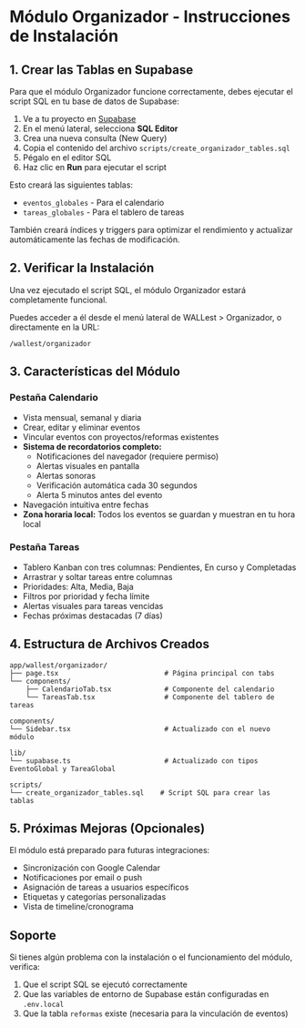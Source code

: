 # Módulo Organizador - Instrucciones de Instalación

## 1. Crear las Tablas en Supabase

Para que el módulo Organizador funcione correctamente, debes ejecutar el script SQL en tu base de datos de Supabase:

1. Ve a tu proyecto en [Supabase](https://app.supabase.com)
2. En el menú lateral, selecciona **SQL Editor**
3. Crea una nueva consulta (New Query)
4. Copia el contenido del archivo `scripts/create_organizador_tables.sql`
5. Pégalo en el editor SQL
6. Haz clic en **Run** para ejecutar el script

Esto creará las siguientes tablas:
- `eventos_globales` - Para el calendario
- `tareas_globales` - Para el tablero de tareas

También creará índices y triggers para optimizar el rendimiento y actualizar automáticamente las fechas de modificación.

## 2. Verificar la Instalación

Una vez ejecutado el script SQL, el módulo Organizador estará completamente funcional.

Puedes acceder a él desde el menú lateral de WALLest > Organizador, o directamente en la URL:
```
/wallest/organizador
```

## 3. Características del Módulo

### Pestaña Calendario
- Vista mensual, semanal y diaria
- Crear, editar y eliminar eventos
- Vincular eventos con proyectos/reformas existentes
- **Sistema de recordatorios completo:**
  - Notificaciones del navegador (requiere permiso)
  - Alertas visuales en pantalla
  - Alertas sonoras
  - Verificación automática cada 30 segundos
  - Alerta 5 minutos antes del evento
- Navegación intuitiva entre fechas
- **Zona horaria local:** Todos los eventos se guardan y muestran en tu hora local

### Pestaña Tareas
- Tablero Kanban con tres columnas: Pendientes, En curso y Completadas
- Arrastrar y soltar tareas entre columnas
- Prioridades: Alta, Media, Baja
- Filtros por prioridad y fecha límite
- Alertas visuales para tareas vencidas
- Fechas próximas destacadas (7 días)

## 4. Estructura de Archivos Creados

```
app/wallest/organizador/
├── page.tsx                          # Página principal con tabs
└── components/
    ├── CalendarioTab.tsx             # Componente del calendario
    └── TareasTab.tsx                 # Componente del tablero de tareas

components/
└── Sidebar.tsx                       # Actualizado con el nuevo módulo

lib/
└── supabase.ts                       # Actualizado con tipos EventoGlobal y TareaGlobal

scripts/
└── create_organizador_tables.sql    # Script SQL para crear las tablas
```

## 5. Próximas Mejoras (Opcionales)

El módulo está preparado para futuras integraciones:
- Sincronización con Google Calendar
- Notificaciones por email o push
- Asignación de tareas a usuarios específicos
- Etiquetas y categorías personalizadas
- Vista de timeline/cronograma

## Soporte

Si tienes algún problema con la instalación o el funcionamiento del módulo, verifica:
1. Que el script SQL se ejecutó correctamente
2. Que las variables de entorno de Supabase están configuradas en `.env.local`
3. Que la tabla `reformas` existe (necesaria para la vinculación de eventos)
